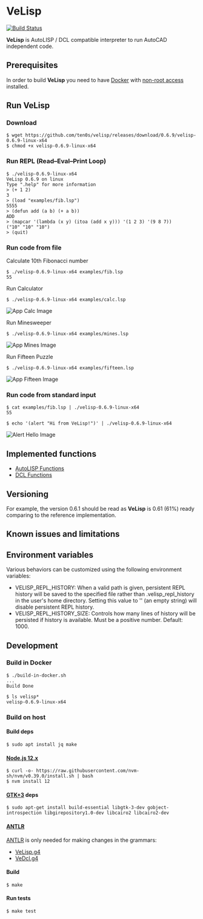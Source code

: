 # VeLisp

[![Build Status](https://travis-ci.com/ten0s/velisp.svg?branch=master)](https://travis-ci.com/ten0s/velisp)

**VeLisp** is AutoLISP / DCL compatible interpreter to run AutoCAD independent code.

## Prerequisites

In order to build **VeLisp** you need to have
[Docker](https://docs.docker.com/installation/#installation) with [non-root access](https://docs.docker.com/engine/installation/linux/linux-postinstall/)
installed.

## Run **VeLisp**

### Download

```
$ wget https://github.com/ten0s/velisp/releases/download/0.6.9/velisp-0.6.9-linux-x64
$ chmod +x velisp-0.6.9-linux-x64
```

### Run REPL (Read–Eval–Print Loop)

```
$ ./velisp-0.6.9-linux-x64
VeLisp 0.6.9 on linux
Type ".help" for more information
> (+ 1 2)
3
> (load "examples/fib.lsp")
5555
> (defun add (a b) (+ a b))
ADD
> (mapcar '(lambda (x y) (itoa (add x y))) '(1 2 3) '(9 8 7))
("10" "10" "10")
> (quit)
```

### Run code from file

Calculate 10th Fibonacci number

```
$ ./velisp-0.6.9-linux-x64 examples/fib.lsp
55
```

Run Calculator

```
$ ./velisp-0.6.9-linux-x64 examples/calc.lsp
```

![App Calc Image](/images/app-calc.png)

Run Minesweeper

```
$ ./velisp-0.6.9-linux-x64 examples/mines.lsp
```

![App Mines Image](/images/app-mines.png)

Run Fifteen Puzzle

```
$ ./velisp-0.6.9-linux-x64 examples/fifteen.lsp
```

![App Fifteen Image](/images/app-fifteen.png)

### Run code from standard input

```
$ cat examples/fib.lsp | ./velisp-0.6.9-linux-x64
55
```

```
$ echo '(alert "Hi from VeLisp!")' | ./velisp-0.6.9-linux-x64
```

![Alert Hello Image](/images/alert-hello.png)

## Implemented functions

* [AutoLISP Functions](/AutoLISP-Functions.md)
* [DCL Functions](DCL-Functions.md)

## Versioning

For example, the version 0.6.1 should be read as **VeLisp** is 0.61 (61%) ready
comparing to the reference implementation.

## Known issues and limitations

## Environment variables

Various behaviors can be customized using the following environment variables:

* VELISP_REPL_HISTORY: When a valid path is given, persistent REPL history will be
saved to the specified file rather than .velisp_repl_history in the user's home
directory. Setting this value to '' (an empty string) will disable persistent
REPL history.
* VELISP_REPL_HISTORY_SIZE: Controls how many lines of history will be persisted
if history is available. Must be a positive number. Default: 1000.

## Development

### Build in Docker

```
$ ./build-in-docker.sh
...
Build Done
```

```
$ ls velisp*
velisp-0.6.9-linux-x64
```

### Build on host

#### Build deps

```
$ sudo apt install jq make
```

#### [Node.js 12.x](https://nodejs.org/dist/latest-v12.x/)

```
$ curl -o- https://raw.githubusercontent.com/nvm-sh/nvm/v0.39.0/install.sh | bash
$ nvm install 12
```

#### [GTK+3](https://www.gtk.org/) deps

```
$ sudo apt-get install build-essential libgtk-3-dev gobject-introspection libgirepository1.0-dev libcairo2 libcairo2-dev
```

#### [ANTLR](https://www.antlr.org/)

[ANTLR](https://www.antlr.org/) is only needed for making changes in the grammars:

* [VeLisp.g4](/grammar/VeLisp.g4)
* [VeDcl.g4](/grammar/VeDcl.g4)

#### Build

```
$ make
```

#### Run tests

```
$ make test
```

